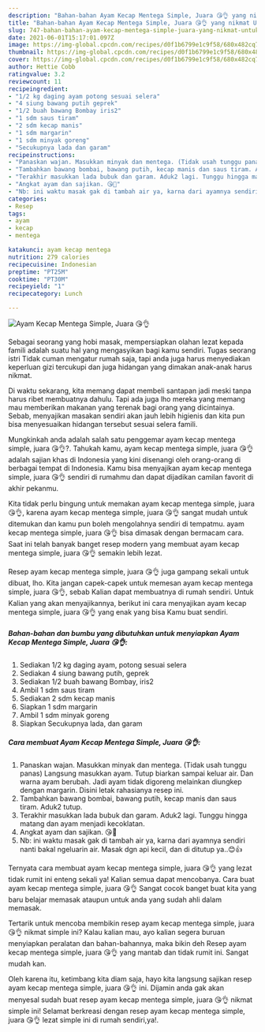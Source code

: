 ```yaml
---
description: "Bahan-bahan Ayam Kecap Mentega Simple, Juara 😘👌 yang nikmat Untuk Jualan"
title: "Bahan-bahan Ayam Kecap Mentega Simple, Juara 😘👌 yang nikmat Untuk Jualan"
slug: 747-bahan-bahan-ayam-kecap-mentega-simple-juara-yang-nikmat-untuk-jualan
date: 2021-06-01T15:17:01.097Z
image: https://img-global.cpcdn.com/recipes/d0f1b6799e1c9f58/680x482cq70/ayam-kecap-mentega-simple-juara-😘👌-foto-resep-utama.jpg
thumbnail: https://img-global.cpcdn.com/recipes/d0f1b6799e1c9f58/680x482cq70/ayam-kecap-mentega-simple-juara-😘👌-foto-resep-utama.jpg
cover: https://img-global.cpcdn.com/recipes/d0f1b6799e1c9f58/680x482cq70/ayam-kecap-mentega-simple-juara-😘👌-foto-resep-utama.jpg
author: Hettie Cobb
ratingvalue: 3.2
reviewcount: 11
recipeingredient:
- "1/2 kg daging ayam potong sesuai selera"
- "4 siung bawang putih geprek"
- "1/2 buah bawang Bombay iris2"
- "1 sdm saus tiram"
- "2 sdm kecap manis"
- "1 sdm margarin"
- "1 sdm minyak goreng"
- "Secukupnya lada dan garam"
recipeinstructions:
- "Panaskan wajan. Masukkan minyak dan mentega. (Tidak usah tunggu panas) Langsung masukkan ayam. Tutup biarkan sampai keluar air. Dan warna ayam berubah. Jadi ayam tidak digoreng melainkan diungkep dengan margarin. Disini letak rahasianya resep ini."
- "Tambahkan bawang bombai, bawang putih, kecap manis dan saus tiram. Aduk2 tutup."
- "Terakhir masukkan lada bubuk dan garam. Aduk2 lagi. Tunggu hingga matang dan ayam menjadi kecoklatan."
- "Angkat ayam dan sajikan. 😘🤤"
- "Nb: ini waktu masak gak di tambah air ya, karna dari ayamnya sendiri nanti bakal ngeluarin air. Masak dgn api kecil, dan di ditutup ya..😊👍"
categories:
- Resep
tags:
- ayam
- kecap
- mentega

katakunci: ayam kecap mentega 
nutrition: 279 calories
recipecuisine: Indonesian
preptime: "PT25M"
cooktime: "PT30M"
recipeyield: "1"
recipecategory: Lunch

---
```



![Ayam Kecap Mentega Simple, Juara 😘👌](https://img-global.cpcdn.com/recipes/d0f1b6799e1c9f58/680x482cq70/ayam-kecap-mentega-simple-juara-😘👌-foto-resep-utama.jpg)

Sebagai seorang yang hobi masak, mempersiapkan olahan lezat kepada famili adalah suatu hal yang mengasyikan bagi kamu sendiri. Tugas seorang istri Tidak cuman mengatur rumah saja, tapi anda juga harus menyediakan keperluan gizi tercukupi dan juga hidangan yang dimakan anak-anak harus nikmat.

Di waktu  sekarang, kita memang dapat membeli santapan jadi meski tanpa harus ribet membuatnya dahulu. Tapi ada juga lho mereka yang memang mau memberikan makanan yang terenak bagi orang yang dicintainya. Sebab, menyajikan masakan sendiri akan jauh lebih higienis dan kita pun bisa menyesuaikan hidangan tersebut sesuai selera famili. 



Mungkinkah anda adalah salah satu penggemar ayam kecap mentega simple, juara 😘👌?. Tahukah kamu, ayam kecap mentega simple, juara 😘👌 adalah sajian khas di Indonesia yang kini disenangi oleh orang-orang di berbagai tempat di Indonesia. Kamu bisa menyajikan ayam kecap mentega simple, juara 😘👌 sendiri di rumahmu dan dapat dijadikan camilan favorit di akhir pekanmu.

Kita tidak perlu bingung untuk memakan ayam kecap mentega simple, juara 😘👌, karena ayam kecap mentega simple, juara 😘👌 sangat mudah untuk ditemukan dan kamu pun boleh mengolahnya sendiri di tempatmu. ayam kecap mentega simple, juara 😘👌 bisa dimasak dengan bermacam cara. Saat ini telah banyak banget resep modern yang membuat ayam kecap mentega simple, juara 😘👌 semakin lebih lezat.

Resep ayam kecap mentega simple, juara 😘👌 juga gampang sekali untuk dibuat, lho. Kita jangan capek-capek untuk memesan ayam kecap mentega simple, juara 😘👌, sebab Kalian dapat membuatnya di rumah sendiri. Untuk Kalian yang akan menyajikannya, berikut ini cara menyajikan ayam kecap mentega simple, juara 😘👌 yang enak yang bisa Kamu buat sendiri.

<!--inarticleads1-->

##### Bahan-bahan dan bumbu yang dibutuhkan untuk menyiapkan Ayam Kecap Mentega Simple, Juara 😘👌:

1. Sediakan 1/2 kg daging ayam, potong sesuai selera
1. Sediakan 4 siung bawang putih, geprek
1. Sediakan 1/2 buah bawang Bombay, iris2
1. Ambil 1 sdm saus tiram
1. Sediakan 2 sdm kecap manis
1. Siapkan 1 sdm margarin
1. Ambil 1 sdm minyak goreng
1. Siapkan Secukupnya lada, dan garam




<!--inarticleads2-->

##### Cara membuat Ayam Kecap Mentega Simple, Juara 😘👌:

1. Panaskan wajan. Masukkan minyak dan mentega. (Tidak usah tunggu panas) Langsung masukkan ayam. Tutup biarkan sampai keluar air. Dan warna ayam berubah. Jadi ayam tidak digoreng melainkan diungkep dengan margarin. Disini letak rahasianya resep ini.
1. Tambahkan bawang bombai, bawang putih, kecap manis dan saus tiram. Aduk2 tutup.
1. Terakhir masukkan lada bubuk dan garam. Aduk2 lagi. Tunggu hingga matang dan ayam menjadi kecoklatan.
1. Angkat ayam dan sajikan. 😘🤤
1. Nb: ini waktu masak gak di tambah air ya, karna dari ayamnya sendiri nanti bakal ngeluarin air. Masak dgn api kecil, dan di ditutup ya..😊👍




Ternyata cara membuat ayam kecap mentega simple, juara 😘👌 yang lezat tidak rumit ini enteng sekali ya! Kalian semua dapat mencobanya. Cara buat ayam kecap mentega simple, juara 😘👌 Sangat cocok banget buat kita yang baru belajar memasak ataupun untuk anda yang sudah ahli dalam memasak.

Tertarik untuk mencoba membikin resep ayam kecap mentega simple, juara 😘👌 nikmat simple ini? Kalau kalian mau, ayo kalian segera buruan menyiapkan peralatan dan bahan-bahannya, maka bikin deh Resep ayam kecap mentega simple, juara 😘👌 yang mantab dan tidak rumit ini. Sangat mudah kan. 

Oleh karena itu, ketimbang kita diam saja, hayo kita langsung sajikan resep ayam kecap mentega simple, juara 😘👌 ini. Dijamin anda gak akan menyesal sudah buat resep ayam kecap mentega simple, juara 😘👌 nikmat simple ini! Selamat berkreasi dengan resep ayam kecap mentega simple, juara 😘👌 lezat simple ini di rumah sendiri,ya!.

